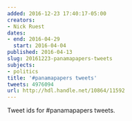 ```yaml
---
added: 2016-12-23 17:40:17-05:00
creators:
- Nick Ruest
dates:
- end: 2016-04-29
  start: 2016-04-04
published: 2016-04-13
slug: 20161223-panamapapers-tweets
subjects:
- politics
title: '#panamapapers tweets'
tweets: 4976094
url: http://hdl.handle.net/10864/11592
---
```


Tweet ids for #panamapapers tweets.

